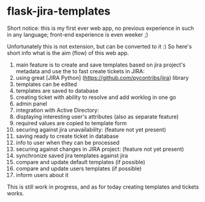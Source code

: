 # flask-jira-templates

Short notice: this is my first ever web app, no previous experience in such in any language; front-end experience is even  weeker ;)

Unfortunately this is not extension, but can be converted to it :) So here's short info what is the aim (flow) of this web app.

1. main feature is to create and save templates based on jira project's metadata and use the to fast create tickets in JIRA:
  1. using great [JIRA Python] (https://github.com/pycontribs/jira) library
  2. templates can be edited 
  3. templates are saved to database
  4. creating ticket with ability to resolve and add worklog in one go
  5. admin panel
2. integration with Active Directory:
  1. displaying interesting user's attributes (also as separate feature)
  2. required values are copied to template form
3. securing against jira unavailability: (feature not yet present)
  1. saving ready to create ticket in database
  2. info to user when they can be processed
4. securing against changes in JIRA project: (feature not yet present)
  1. synchronize saved jira templates against jira
  2. compare and update default templates (if possible)
  3. compare and update users templates (if possible)
  4. inform users about it
  
This is still work in progress, and as for today creating templates and tickets works. 
